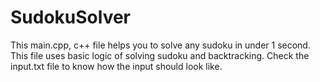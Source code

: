 # SudokuSolver

This main.cpp, c++ file helps you to solve any sudoku in under 1 second.
This file uses basic logic of solving sudoku and backtracking.
Check the input.txt file to know how the input should look like.
